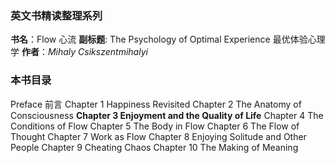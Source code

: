 ### 英文书精读整理系列
**书名**：Flow 心流 
**副标题**: The Psychology of Optimal Experience  最优体验心理学
**作者**：*Mihaly Csikszentmihalyi*

### 本书目录
 Preface 前言
Chapter 1 Happiness Revisited
Chapter 2 The Anatomy of Consciousness 
**Chapter 3 Enjoyment and the Quality of Life** 
Chapter 4 The Conditions of Flow 
Chapter 5 The Body in Flow
Chapter 6 The Flow of Thought 
Chapter 7 Work as Flow 
Chapter 8 Enjoying Solitude and Other People 
Chapter 9 Cheating Chaos 
Chapter 10 The Making of Meaning 
 

 

 
 

 

 

 

 